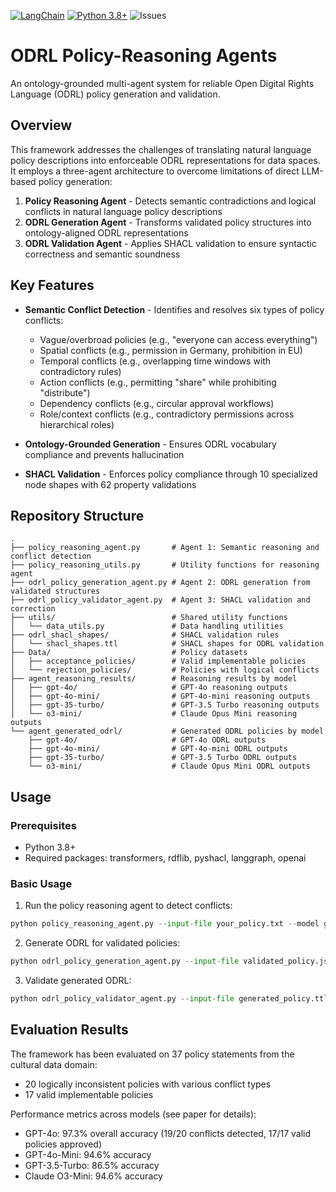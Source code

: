 [![LangChain](https://img.shields.io/badge/🦜🔗-LangChain-brightgreen.svg)](https://www.langchain.com/)
[![Python 3.8+](https://img.shields.io/badge/python-3.8+-blue.svg)](https://www.python.org/downloads/)
![Issues](https://img.shields.io/github/issues/Daham-Mustaf/ODRL_Policy-Reasoning-Agents)


# ODRL Policy-Reasoning Agents

An ontology-grounded multi-agent system for reliable Open Digital Rights Language (ODRL) policy generation and validation.

## Overview

This framework addresses the challenges of translating natural language policy descriptions into enforceable ODRL representations for data spaces. It employs a three-agent architecture to overcome limitations of direct LLM-based policy generation:

1. **Policy Reasoning Agent** - Detects semantic contradictions and logical conflicts in natural language policy descriptions
2. **ODRL Generation Agent** - Transforms validated policy structures into ontology-aligned ODRL representations
3. **ODRL Validation Agent** - Applies SHACL validation to ensure syntactic correctness and semantic soundness

## Key Features

- **Semantic Conflict Detection** - Identifies and resolves six types of policy conflicts:
  - Vague/overbroad policies (e.g., "everyone can access everything")
  - Spatial conflicts (e.g., permission in Germany, prohibition in EU)
  - Temporal conflicts (e.g., overlapping time windows with contradictory rules)
  - Action conflicts (e.g., permitting "share" while prohibiting "distribute")
  - Dependency conflicts (e.g., circular approval workflows)
  - Role/context conflicts (e.g., contradictory permissions across hierarchical roles)

- **Ontology-Grounded Generation** - Ensures ODRL vocabulary compliance and prevents hallucination
- **SHACL Validation** - Enforces policy compliance through 10 specialized node shapes with 62 property validations

## Repository Structure

```
.
├── policy_reasoning_agent.py       # Agent 1: Semantic reasoning and conflict detection
├── policy_reasoning_utils.py       # Utility functions for reasoning agent
├── odrl_policy_generation_agent.py # Agent 2: ODRL generation from validated structures
├── odrl_policy_validator_agent.py  # Agent 3: SHACL validation and correction
├── utils/                          # Shared utility functions
│   └── data_utils.py               # Data handling utilities
├── odrl_shacl_shapes/              # SHACL validation rules
│   └── shacl_shapes.ttl            # SHACL shapes for ODRL validation
├── Data/                           # Policy datasets
│   ├── acceptance_policies/        # Valid implementable policies
│   └── rejection_policies/         # Policies with logical conflicts
├── agent_reasoning_results/        # Reasoning results by model
│   ├── gpt-4o/                     # GPT-4o reasoning outputs 
│   ├── gpt-4o-mini/                # GPT-4o-mini reasoning outputs
│   ├── gpt-35-turbo/               # GPT-3.5 Turbo reasoning outputs
│   └── o3-mini/                    # Claude Opus Mini reasoning outputs
└── agent_generated_odrl/           # Generated ODRL policies by model
    ├── gpt-4o/                     # GPT-4o ODRL outputs
    ├── gpt-4o-mini/                # GPT-4o-mini ODRL outputs
    ├── gpt-35-turbo/               # GPT-3.5 Turbo ODRL outputs
    └── o3-mini/                    # Claude Opus Mini ODRL outputs
```

## Usage

### Prerequisites

- Python 3.8+
- Required packages: transformers, rdflib, pyshacl, langgraph, openai

### Basic Usage

1. Run the policy reasoning agent to detect conflicts:

```python
python policy_reasoning_agent.py --input-file your_policy.txt --model gpt-4o
```

2. Generate ODRL for validated policies:

```python
python odrl_policy_generation_agent.py --input-file validated_policy.json --model gpt-4o --output-format ttl
```

3. Validate generated ODRL:

```python
python odrl_policy_validator_agent.py --input-file generated_policy.ttl
```

## Evaluation Results

The framework has been evaluated on 37 policy statements from the cultural data domain:
- 20 logically inconsistent policies with various conflict types
- 17 valid implementable policies

Performance metrics across models (see paper for details):
- GPT-4o: 97.3% overall accuracy (19/20 conflicts detected, 17/17 valid policies approved)
- GPT-4o-Mini: 94.6% accuracy
- GPT-3.5-Turbo: 86.5% accuracy
- Claude O3-Mini: 94.6% accuracy

